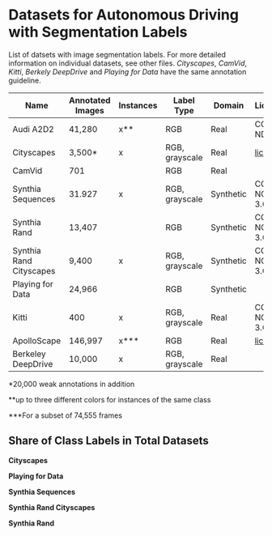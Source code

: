 # Datasets for Autonomous Driving with Segmentation Labels

List of datsets with image segmentation labels. For more detailed information on individual datasets, see other files. _Cityscapes_, _CamVid_, _Kitti_, _Berkely DeepDrive_ and _Playing for Data_ have the same annotation guideline.

|Name                     | Annotated Images | Instances | Label Type     | Domain    | License         | Web |
|---                      |---               |---        |---             |---        |---              |---  |
| Audi A2D2               | 41,280           | x**       | RGB            | Real      | CC BY-ND 4.0    | [link](https://www.a2d2.audi/a2d2/en.html) |
| Cityscapes              | 3,500*           | x         | RGB, grayscale | Real      | [license](https://www.cityscapes-dataset.com/license/)       | [link](https://www.cityscapes-dataset.com/) |
| CamVid                  | 701              |           | RGB            | Real      |                 | [link](http://mi.eng.cam.ac.uk/research/projects/VideoRec/CamVid/) |
| Synthia Sequences       |  31.927‬          | x         | RGB, grayscale | Synthetic | CC BY-NC-SA 3.0 | [link](https://synthia-dataset.net/) |
| Synthia Rand            | 13,407           |           | RGB            | Synthetic | CC BY-NC-SA 3.0 | [link](https://synthia-dataset.net/) | 
| Synthia Rand Cityscapes | 9,400            | x         | RGB, grayscale | Synthetic | CC BY-NC-SA 3.0 | [link](https://synthia-dataset.net/) |
| Playing for Data        | 24,966           |           | RGB            | Synthetic | | [link](https://download.visinf.tu-darmstadt.de/data/from_games/) |
| Kitti                   | 400              | x         | RGB, grayscale | Real      | CC BY-NC-SA 3.0 | [link](http://www.cvlibs.net/datasets/kitti/eval_semseg.php?benchmark=semantics2015)
| ApolloScape             | 146,997          | x***      | RGB            | Real      | [license](http://apolloscape.auto/license.html) | [link](http://apolloscape.auto/scene.html#) |
| Berkeley DeepDrive      | 10,000           | x         | RGB, grayscale | Real      || [link](https://bdd-data.berkeley.edu/) | 

*20,000 weak annotations in addition

**up to three different colors for instances of the same class

***For a subset of 74,555 frames

## Share of Class Labels in Total Datasets

__Cityscapes__

__Playing for Data__

__Synthia Sequences__

__Synthia Rand Cityscapes__

__Synthia Rand__
